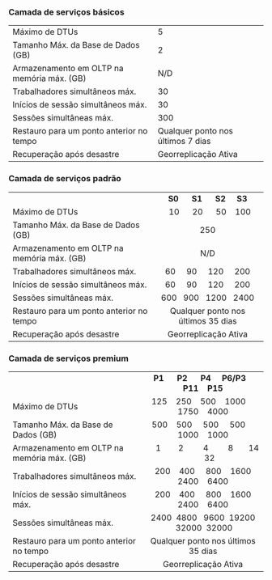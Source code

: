 ### Camada de serviços básicos

|  |  |
|---|---|
| Máximo de DTUs | 5 |
| Tamanho Máx. da Base de Dados (GB) | 2 |
| Armazenamento em OLTP na memória máx. (GB) | N/D |
| Trabalhadores simultâneos máx. | 30 |
| Inícios de sessão simultâneos máx. | 30 |
| Sessões simultâneas máx. | 300 |
| Restauro para um ponto anterior no tempo | Qualquer ponto nos últimos 7 dias |
| Recuperação após desastre | Georreplicação Ativa |


### Camada de serviços padrão

|   |  |
|---|:---:|
|| **S0** &nbsp;&nbsp;&nbsp;&nbsp; **S1** &nbsp;&nbsp;&nbsp;&nbsp; **S2** &nbsp;&nbsp;&nbsp; **S3**|
| Máximo de DTUs | &nbsp;&nbsp;10 &nbsp;&nbsp;&nbsp;&nbsp; 20 &nbsp;&nbsp;&nbsp;&nbsp; 50 &nbsp;&nbsp; 100 |
| Tamanho Máx. da Base de Dados (GB) | 250 |
| Armazenamento em OLTP na memória máx. (GB) | N/D |
| Trabalhadores simultâneos máx. | 60 &nbsp;&nbsp;&nbsp; 90 &nbsp;&nbsp;&nbsp; 120 &nbsp;&nbsp;&nbsp; 200 |
| Inícios de sessão simultâneos máx. | 60 &nbsp;&nbsp;&nbsp; 90 &nbsp;&nbsp;&nbsp; 120 &nbsp;&nbsp;&nbsp; 200 |
| Sessões simultâneas máx. | 600 &nbsp; 900 &nbsp; 1200 &nbsp; 2400 |
| Restauro para um ponto anterior no tempo | Qualquer ponto nos últimos 35 dias |
| Recuperação após desastre | Georreplicação Ativa |


### Camada de serviços premium

|   |  |
|---|:---:|
|| **P1** &nbsp;&nbsp;&nbsp;&nbsp; **P2** &nbsp;&nbsp;&nbsp;&nbsp; **P4** &nbsp;&nbsp;&nbsp; **P6/P3** &nbsp;&nbsp; **P11** &nbsp;&nbsp; **P15**|
| Máximo de DTUs | 125 &nbsp;&nbsp; 250 &nbsp;&nbsp; 500 &nbsp;&nbsp; 1000 &nbsp;&nbsp;&nbsp; 1750 &nbsp;&nbsp; 4000 |
| Tamanho Máx. da Base de Dados (GB) | 500 &nbsp;&nbsp; 500 &nbsp;&nbsp;&nbsp; 500 &nbsp;&nbsp;&nbsp; 500 &nbsp;&nbsp;&nbsp; 1000 &nbsp;&nbsp; 1000 |
| Armazenamento em OLTP na memória máx. (GB) | &nbsp;&nbsp;&nbsp;&nbsp;1 &nbsp;&nbsp;&nbsp;&nbsp;&nbsp;&nbsp; 2 &nbsp;&nbsp;&nbsp;&nbsp;&nbsp;&nbsp;&nbsp; 4 &nbsp;&nbsp;&nbsp;&nbsp;&nbsp;&nbsp;&nbsp; 8 &nbsp;&nbsp;&nbsp;&nbsp;&nbsp; 14 &nbsp;&nbsp;&nbsp;&nbsp;&nbsp; 32 |
| Trabalhadores simultâneos máx. | &nbsp; 200 &nbsp;&nbsp; 400 &nbsp;&nbsp;&nbsp; 800 &nbsp;&nbsp; 1600 &nbsp; 2400 &nbsp;&nbsp; 6400 |
| Inícios de sessão simultâneos máx. | &nbsp; 200 &nbsp;&nbsp; 400 &nbsp;&nbsp;&nbsp; 800 &nbsp;&nbsp; 1600 &nbsp; 2400 &nbsp;&nbsp; 6400 |
| Sessões simultâneas máx. | 2400 &nbsp;4800 &nbsp; 9600 &nbsp;19200 &nbsp;32000 &nbsp;32000 |
| Restauro para um ponto anterior no tempo | Qualquer ponto nos últimos 35 dias |
| Recuperação após desastre | Georreplicação Ativa |



<!--HONumber=Sep16_HO3-->


